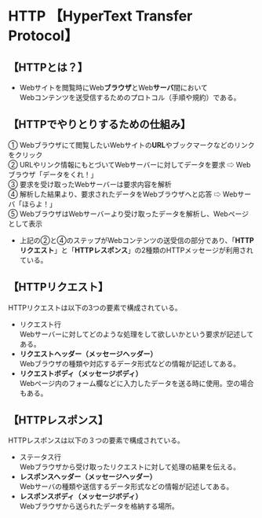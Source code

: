 
# HTTP 【HyperText Transfer Protocol】 

## 【HTTPとは？】  
- Webサイトを閲覧時にWeb**ブラウザ**とWeb**サーバ**間において  
Webコンテンツを送受信するためのプロトコル（手順や規約）である。  

## 【HTTPでやりとりするための仕組み】  
①  Webブラウザにて閲覧したいWebサイトの**URL**やブックマークなどのリンクをクリック  
②  URLやリンク情報にもとづいてWebサーバーに対してデータを要求 ⇨ Webブラウザ「データをくれ！」   
③  要求を受け取ったWebサーバーは要求内容を解析  
④  解析した結果より、要求されたデータをWebブラウザへと応答 ⇨ Webサーバ「ほらよ！」  
⑤  WebブラウザはWebサーバーより受け取ったデータを解析し、Webページとして表示  

- 上記の②と④のステップがWebコンテンツの送受信の部分であり、「**HTTPリクエスト**」と「**HTTPレスポンス**」の2種類のHTTPメッセージが利用されている。  

## 【HTTPリクエスト】  
HTTPリクエストは以下の3つの要素で構成されている。  
- リクエスト行  
Webサーバーに対してどのような処理をして欲しいかという要求が記述してある。
- **リクエストヘッダー（メッセージヘッダー）**  
Webブラウザの種類や対応するデータ形式などの情報が記述してある。
- **リクエストボディ（メッセージボディ）**  
Webページ内のフォーム欄などに入力したデータを送る時に使用。空の場合もある。  

## 【HTTPレスポンス】
HTTPレスポンスは以下の３つの要素で構成されている。  
- ステータス行  
Webブラウザから受け取ったリクエストに対して処理の結果を伝える。
- **レスポンスヘッダー（メッセージヘッダー）**  
Webサーバの種類や送信するデータ形式などの情報が記述してある。
- **レスポンスボディ（メッセージボディ）**  
Webブラウザから送られたデータを格納する場所。  




